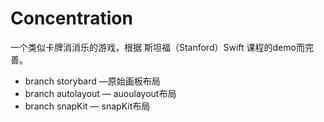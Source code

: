 # Concentration
一个类似卡牌消消乐的游戏，根据 斯坦福（Stanford）Swift 课程的demo而完善。

- branch storybard   —原始画板布局
- branch autolayout   — auoulayout布局
- branch snapKit —  snapKit布局